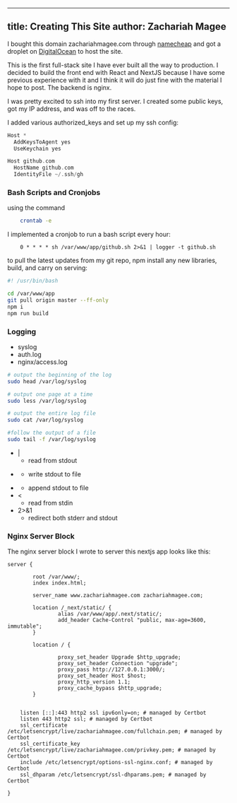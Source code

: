 ___
title: Creating This Site
author: Zachariah Magee
---

I bought this domain zachariahmagee.com through [namecheap](namecheap.com) and got a droplet on [DigitalOcean](digitalocean.com) to host the site. 

This is the first full-stack site I have ever built all the way to production. I decided to build the front end with React and NextJS because I have
some previous experience with it and I think it will do just fine with the material I hope to post. The backend is nginx.

I was pretty excited to ssh into my first server. I created some public keys, got my IP address, and was off to the races.

I added various authorized_keys and set up my ssh config:

```c
Host *
  AddKeysToAgent yes
  UseKeychain yes

Host github.com
  HostName github.com
  IdentityFile ~/.ssh/gh
```


### Bash Scripts and Cronjobs

using the command

```bash
    crontab -e
```

I implemented a cronjob to run a bash script every hour:

```
    0 * * * * sh /var/www/app/github.sh 2>&1 | logger -t github.sh

```
to pull the latest updates from my git repo, npm install any new libraries, build, and carry on serving:

```bash
#! /usr/bin/bash

cd /var/www/app
git pull origin master --ff-only
npm i
npm run build

```

### Logging

- syslog
- auth.log
- nginx/access.log

```bash
# output the beginning of the log
sudo head /var/log/syslog

# output one page at a time
sudo less /var/log/syslog

# output the entire log file
sudo cat /var/log/syslog

#follow the output of a file
sudo tail -f /var/log/syslog
```

-  |
	- read from stdout
-  >
	- write stdout to file
-  >>
	- append stdout to file
-  <
	- read from stdin
-  2>&1
	- redirect both stderr and stdout

### Nginx Server Block

The nginx server block I wrote to server this nextjs app looks like this:

```nginx
server {

        root /var/www/;
        index index.html;

        server_name www.zachariahmagee.com zachariahmagee.com;

        location /_next/static/ {
                alias /var/www/app/.next/static/;
                add_header Cache-Control "public, max-age=3600, immutable";
        }

        location / {

                proxy_set_header Upgrade $http_upgrade;
                proxy_set_header Connection "upgrade";
                proxy_pass http://127.0.0.1:3000/;
                proxy_set_header Host $host;
                proxy_http_version 1.1;
                proxy_cache_bypass $http_upgrade;
        }


    listen [::]:443 http2 ssl ipv6only=on; # managed by Certbot
    listen 443 http2 ssl; # managed by Certbot
    ssl_certificate /etc/letsencrypt/live/zachariahmagee.com/fullchain.pem; # managed by Certbot
    ssl_certificate_key /etc/letsencrypt/live/zachariahmagee.com/privkey.pem; # managed by Certbot
    include /etc/letsencrypt/options-ssl-nginx.conf; # managed by Certbot
    ssl_dhparam /etc/letsencrypt/ssl-dhparams.pem; # managed by Certbot

}

```

